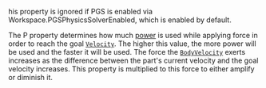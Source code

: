his property is ignored if PGS is enabled via
Workspace.PGSPhysicsSolverEnabled, which is enabled by default.

The P property determines how much
[power](https://create.roblox.com/docs/https://en.wikipedia.org/wiki/Power_(physics)) is used while
applying force in order to reach the goal
[`Velocity`](https://create.roblox.com/docs/reference/engine/classes/BodyVelocity#Velocity). The higher this value, the more
power will be used and the faster it will be used. The force the
[`BodyVelocity`](https://create.roblox.com/docs/reference/engine/classes/BodyVelocity) exerts increases as the difference between the part's
current velocity and the goal velocity increases. This property is
multiplied to this force to either amplify or diminish it.